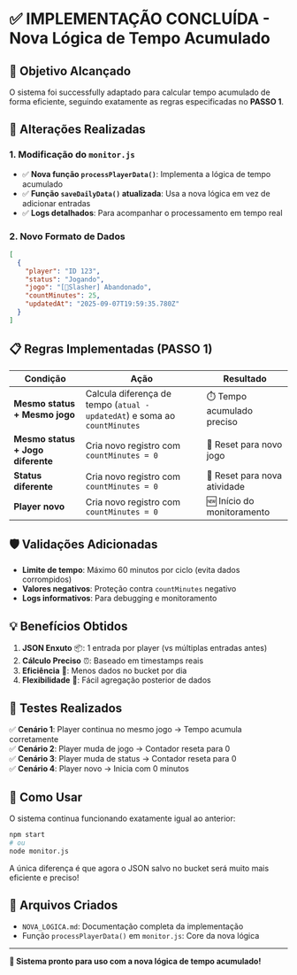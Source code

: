 # ✅ IMPLEMENTAÇÃO CONCLUÍDA - Nova Lógica de Tempo Acumulado

## 🎯 Objetivo Alcançado

O sistema foi successfully adaptado para calcular tempo acumulado de forma eficiente, seguindo exatamente as regras especificadas no **PASSO 1**.

## 🔧 Alterações Realizadas

### 1. Modificação do `monitor.js`

- ✅ **Nova função `processPlayerData()`**: Implementa a lógica de tempo acumulado
- ✅ **Função `saveDailyData()` atualizada**: Usa a nova lógica em vez de adicionar entradas
- ✅ **Logs detalhados**: Para acompanhar o processamento em tempo real

### 2. Novo Formato de Dados

```json
[
  {
    "player": "ID 123",
    "status": "Jogando",
    "jogo": "[🔪Slasher] Abandonado",
    "countMinutes": 25,
    "updatedAt": "2025-09-07T19:59:35.780Z"
  }
]
```

## 📋 Regras Implementadas (PASSO 1)

| Condição                          | Ação                                                                      | Resultado                    |
| --------------------------------- | ------------------------------------------------------------------------- | ---------------------------- |
| **Mesmo status + Mesmo jogo**     | Calcula diferença de tempo (`atual - updatedAt`) e soma ao `countMinutes` | ⏱️ Tempo acumulado preciso   |
| **Mesmo status + Jogo diferente** | Cria novo registro com `countMinutes = 0`                                 | 🔄 Reset para novo jogo      |
| **Status diferente**              | Cria novo registro com `countMinutes = 0`                                 | 🔄 Reset para nova atividade |
| **Player novo**                   | Cria novo registro com `countMinutes = 0`                                 | 🆕 Início do monitoramento   |

## 🛡️ Validações Adicionadas

- **Limite de tempo**: Máximo 60 minutos por ciclo (evita dados corrompidos)
- **Valores negativos**: Proteção contra `countMinutes` negativo
- **Logs informativos**: Para debugging e monitoramento

## 💡 Benefícios Obtidos

1. **JSON Enxuto** 📦: 1 entrada por player (vs múltiplas entradas antes)
2. **Cálculo Preciso** ⏰: Baseado em timestamps reais
3. **Eficiência** 🚀: Menos dados no bucket por dia
4. **Flexibilidade** 🔧: Fácil agregação posterior de dados

## 🧪 Testes Realizados

✅ **Cenário 1**: Player continua no mesmo jogo → Tempo acumula corretamente  
✅ **Cenário 2**: Player muda de jogo → Contador reseta para 0  
✅ **Cenário 3**: Player muda de status → Contador reseta para 0  
✅ **Cenário 4**: Player novo → Inicia com 0 minutos

## 🚀 Como Usar

O sistema continua funcionando exatamente igual ao anterior:

```bash
npm start
# ou
node monitor.js
```

A única diferença é que agora o JSON salvo no bucket será muito mais eficiente e preciso!

## 📄 Arquivos Criados

- `NOVA_LOGICA.md`: Documentação completa da implementação
- Função `processPlayerData()` em `monitor.js`: Core da nova lógica

---

**🎉 Sistema pronto para uso com a nova lógica de tempo acumulado!**
